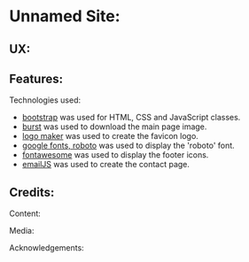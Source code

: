 Unnamed Site:
=============



UX:
---



Features:
---------



Technologies used:
* [bootstrap](https://getbootstrap.com/) was used for HTML, CSS and JavaScript classes.
* [burst](https://burst.shopify.com/) was used to download the main page image.
* [logo maker](https://logomakr.com/) was used to create the favicon logo.
* [google fonts, roboto](https://fonts.google.com/specimen/Roboto) was used to display the 'roboto' font.
* [fontawesome](https://fontawesome.com/) was used to display the footer icons.
* [emailJS](https://www.emailjs.com/) was used to create the contact page.


Credits:
--------



Content:



Media:



Acknowledgements:


